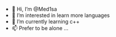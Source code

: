 - 👋 Hi, I’m @Med1sa
- 👀 I’m interested in learn more languages
- 🌱 I’m currently learning c++
- 📫 Prefer to be alone ...

<!---
Med1sa/Med1sa is a ✨ special ✨ repository because its `README.md` (this file) appears on your GitHub profile.
You can click the Preview link to take a look at your changes.
--->
